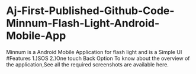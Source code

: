 # Aj-First-Published-Github-Code-Minnum-Flash-Light-Android-Mobile-App
Minnum is a Android Mobile Application for flash light and is a Simple UI
#Features
    1.)SOS
    2.)One touch Back Option
To know about the overview of the application,See all the required screenshots are available here.
